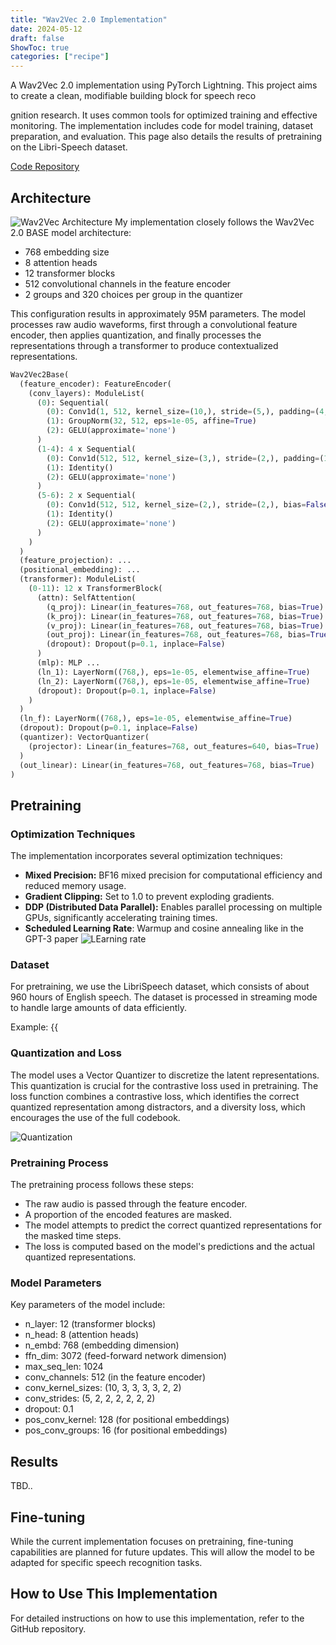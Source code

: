 ```yaml
---
title: "Wav2Vec 2.0 Implementation"
date: 2024-05-12
draft: false
ShowToc: true
categories: ["recipe"]
---
```


A Wav2Vec 2.0 implementation using PyTorch Lightning. This project aims to create a clean, modifiable building block for speech reco


gnition research. It uses common tools for optimized training and effective monitoring. The implementation includes code for model training, dataset preparation, and evaluation. This page also details the results of pretraining on the Libri-Speech dataset.

[Code Repository](https://github.com/JulienRineau/wav2vec)


## Architecture
![Wav2Vec Architecture](/img/wav2vec2/architechture_paper.png)
My implementation closely follows the Wav2Vec 2.0 BASE model architecture:

- 768 embedding size
- 8 attention heads
- 12 transformer blocks
- 512 convolutional channels in the feature encoder
- 2 groups and 320 choices per group in the quantizer

This configuration results in approximately 95M parameters.
The model processes raw audio waveforms, first through a convolutional feature encoder, then applies quantization, and finally processes the representations through a transformer to produce contextualized representations.

```python
Wav2Vec2Base(
  (feature_encoder): FeatureEncoder(
    (conv_layers): ModuleList(
      (0): Sequential(
        (0): Conv1d(1, 512, kernel_size=(10,), stride=(5,), padding=(4,), bias=False)
        (1): GroupNorm(32, 512, eps=1e-05, affine=True)
        (2): GELU(approximate='none')
      )
      (1-4): 4 x Sequential(
        (0): Conv1d(512, 512, kernel_size=(3,), stride=(2,), padding=(1,), bias=False)
        (1): Identity()
        (2): GELU(approximate='none')
      )
      (5-6): 2 x Sequential(
        (0): Conv1d(512, 512, kernel_size=(2,), stride=(2,), bias=False)
        (1): Identity()
        (2): GELU(approximate='none')
      )
    )
  )
  (feature_projection): ...
  (positional_embedding): ...
  (transformer): ModuleList(
    (0-11): 12 x TransformerBlock(
      (attn): SelfAttention(
        (q_proj): Linear(in_features=768, out_features=768, bias=True)
        (k_proj): Linear(in_features=768, out_features=768, bias=True)
        (v_proj): Linear(in_features=768, out_features=768, bias=True)
        (out_proj): Linear(in_features=768, out_features=768, bias=True)
        (dropout): Dropout(p=0.1, inplace=False)
      )
      (mlp): MLP ...
      (ln_1): LayerNorm((768,), eps=1e-05, elementwise_affine=True)
      (ln_2): LayerNorm((768,), eps=1e-05, elementwise_affine=True)
      (dropout): Dropout(p=0.1, inplace=False)
    )
  )
  (ln_f): LayerNorm((768,), eps=1e-05, elementwise_affine=True)
  (dropout): Dropout(p=0.1, inplace=False)
  (quantizer): VectorQuantizer(
    (projector): Linear(in_features=768, out_features=640, bias=True)
  )
  (out_linear): Linear(in_features=768, out_features=768, bias=True)
)
```
## Pretraining
### Optimization Techniques
The implementation incorporates several optimization techniques:

- **Mixed Precision:** BF16 mixed precision for computational efficiency and reduced memory usage.
- **Gradient Clipping:** Set to 1.0 to prevent exploding gradients.
- **DDP (Distributed Data Parallel):** Enables parallel processing on multiple GPUs, significantly accelerating training times.
- **Scheduled Learning Rate**: Warmup and cosine annealing like in the GPT-3 paper
![LEarning rate](/img/wav2vec2/learning_rate.png)


### Dataset
For pretraining, we use the LibriSpeech dataset, which consists of about 960 hours of English speech. The dataset is processed in streaming mode to handle large amounts of data efficiently.

Example:
{{<audio src="audio.wav" caption="''Chapter sixteen: I might have told you of the beginning of this liaison in a few lines, but I wanted you to see every step by which we came to agree to whatever Marguerite wished.''">}}


### Quantization and Loss
The model uses a Vector Quantizer to discretize the latent representations. This quantization is crucial for the contrastive loss used in pretraining. The loss function combines a contrastive loss, which identifies the correct quantized representation among distractors, and a diversity loss, which encourages the use of the full codebook.

![Quantization](/img/wav2vec2/pq.webp)


### Pretraining Process
The pretraining process follows these steps:

- The raw audio is passed through the feature encoder.
- A proportion of the encoded features are masked.
- The model attempts to predict the correct quantized representations for the masked time steps.
- The loss is computed based on the model's predictions and the actual quantized representations.

### Model Parameters
Key parameters of the model include:

- n_layer: 12 (transformer blocks)
- n_head: 8 (attention heads)
- n_embd: 768 (embedding dimension)
- ffn_dim: 3072 (feed-forward network dimension)
- max_seq_len: 1024
- conv_channels: 512 (in the feature encoder)
- conv_kernel_sizes: (10, 3, 3, 3, 3, 2, 2)
- conv_strides: (5, 2, 2, 2, 2, 2, 2)
- dropout: 0.1
- pos_conv_kernel: 128 (for positional embeddings)
- pos_conv_groups: 16 (for positional embeddings)

## Results
TBD..

## Fine-tuning
While the current implementation focuses on pretraining, fine-tuning capabilities are planned for future updates. This will allow the model to be adapted for specific speech recognition tasks.

## How to Use This Implementation
For detailed instructions on how to use this implementation, refer to the GitHub repository.